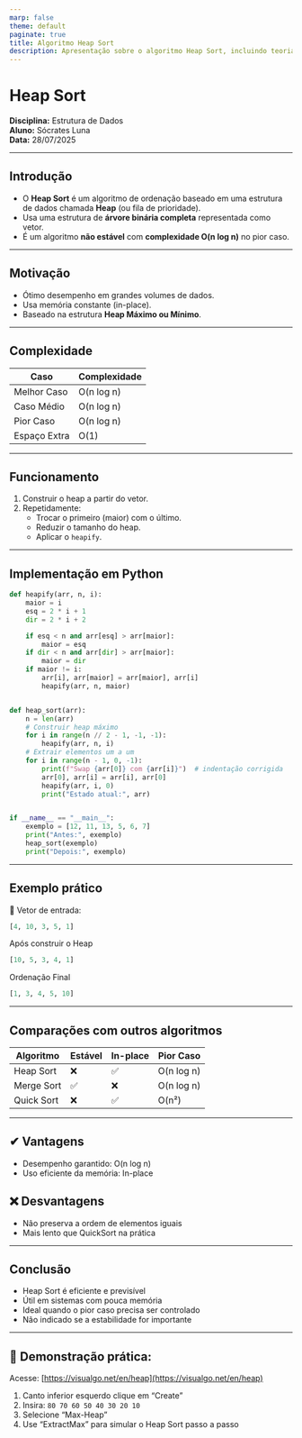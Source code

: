 ```yaml
---
marp: false
theme: default
paginate: true
title: Algoritmo Heap Sort
description: Apresentação sobre o algoritmo Heap Sort, incluindo teoria, implementação em Python e comparação com outros métodos de ordenação.
---
```


# Heap Sort

**Disciplina:** Estrutura de Dados  
**Aluno:** Sócrates Luna  
**Data:** 28/07/2025

---

## Introdução

- O **Heap Sort** é um algoritmo de ordenação baseado em uma estrutura de dados chamada **Heap** (ou fila de prioridade).
- Usa uma estrutura de **árvore binária completa** representada como vetor.
- É um algoritmo **não estável** com **complexidade O(n log n)** no pior caso.

---

## Motivação

- Ótimo desempenho em grandes volumes de dados.
- Usa memória constante (in-place).
- Baseado na estrutura **Heap Máximo ou Mínimo**.

---

## Complexidade

| Caso           | Complexidade |
|----------------|--------------|
| Melhor Caso    | O(n log n)   |
| Caso Médio     | O(n log n)   |
| Pior Caso      | O(n log n)   |
| Espaço Extra   | O(1)         |

---

## Funcionamento

1. Construir o heap a partir do vetor.
2. Repetidamente:
   - Trocar o primeiro (maior) com o último.
   - Reduzir o tamanho do heap.
   - Aplicar o `heapify`.

---

## Implementação em Python

```python
def heapify(arr, n, i):
    maior = i
    esq = 2 * i + 1
    dir = 2 * i + 2

    if esq < n and arr[esq] > arr[maior]:
        maior = esq
    if dir < n and arr[dir] > arr[maior]:
        maior = dir
    if maior != i:
        arr[i], arr[maior] = arr[maior], arr[i]
        heapify(arr, n, maior)


def heap_sort(arr):
    n = len(arr)
    # Construir heap máximo
    for i in range(n // 2 - 1, -1, -1):
        heapify(arr, n, i)
    # Extrair elementos um a um
    for i in range(n - 1, 0, -1):
        print(f"Swap {arr[0]} com {arr[i]}")  # indentação corrigida
        arr[0], arr[i] = arr[i], arr[0]
        heapify(arr, i, 0)
        print("Estado atual:", arr)


if __name__ == "__main__":
    exemplo = [12, 11, 13, 5, 6, 7]
    print("Antes:", exemplo)
    heap_sort(exemplo)
    print("Depois:", exemplo)

```
---
## Exemplo prático

🔢 Vetor de entrada:

```python
[4, 10, 3, 5, 1]
```
Após construir o Heap
```python
[10, 5, 3, 4, 1]
```
Ordenação Final
```python
[1, 3, 4, 5, 10]
```
---
## Comparações com outros algoritmos
|Algoritmo	|Estável	|In-place	 |Pior Caso  |
|-----------|-----------|-------------|-----------|
|Heap Sort	|❌        |✅          |O(n log n) |
|Merge Sort	|✅	      |❌	      |O(n log n) |
|Quick Sort	|❌	      |✅	      |O(n²)      |

---
## ✔ Vantagens
- Desempenho garantido: O(n log n)
- Uso eficiente da memória: In-place

## ❌ Desvantagens
- Não preserva a ordem de elementos iguais
- Mais lento que QuickSort na prática
---
## Conclusão
- Heap Sort é eficiente e previsível
- Útil em sistemas com pouca memória
- Ideal quando o pior caso precisa ser controlado
- Não indicado se a estabilidade for importante
---
## 🎯 Demonstração prática:
Acesse: [https://visualgo.net/en/heap](https://visualgo.net/en/heap)  
1. Canto inferior esquerdo clique em “Create”  
2. Insira: `80 70 60 50 40 30 20 10`  
3. Selecione “Max-Heap”  
4. Use “ExtractMax” para simular o Heap Sort passo a passo  
